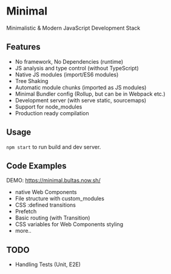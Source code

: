 # Minimal
Minimalistic & Modern JavaScript Development Stack

## Features

* No framework, No Dependencies (runtime)
* JS analysis and type control (without TypeScript)
* Native JS modules (import/ES6 modules)
* Tree Shaking 
* Automatic module chunks (imported as JS modules)
* Minimal Bundler config (Rollup, but can be in Webpack etc.)
* Development server (with serve static, sourcemaps)
* Support for node_modules
* Production ready compilation


## Usage

`npm start` to run build and dev server.

## Code Examples

DEMO: https://minimal.bultas.now.sh/

* native Web Components
* File structure with custom_modules
* CSS :defined transitions
* Prefetch
* Basic routing (with Transition)
* CSS variables for Web Components styling
* more..

## TODO

* Handling Tests (Unit, E2E)
